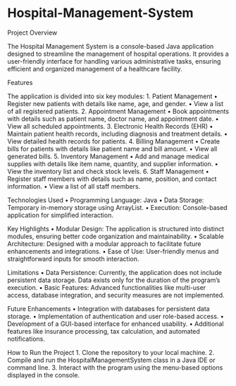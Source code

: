 # Hospital-Management-System

Project Overview

The Hospital Management System is a console-based Java application designed to streamline the management of hospital operations. It provides a user-friendly interface for handling various administrative tasks, ensuring efficient and organized management of a healthcare facility.

Features

The application is divided into six key modules:
	1.	Patient Management
	•	Register new patients with details like name, age, and gender.
	•	View a list of all registered patients.
	2.	Appointment Management
	•	Book appointments with details such as patient name, doctor name, and appointment date.
	•	View all scheduled appointments.
	3.	Electronic Health Records (EHR)
	•	Maintain patient health records, including diagnosis and treatment details.
	•	View detailed health records for patients.
	4.	Billing Management
	•	Create bills for patients with details like patient name and bill amount.
	•	View all generated bills.
	5.	Inventory Management
	•	Add and manage medical supplies with details like item name, quantity, and supplier information.
	•	View the inventory list and check stock levels.
	6.	Staff Management
	•	Register staff members with details such as name, position, and contact information.
	•	View a list of all staff members.

Technologies Used
	•	Programming Language: Java
	•	Data Storage: Temporary in-memory storage using ArrayList.
	•	Execution: Console-based application for simplified interaction.

Key Highlights
	•	Modular Design: The application is structured into distinct modules, ensuring better code organization and maintainability.
	•	Scalable Architecture: Designed with a modular approach to facilitate future enhancements and integrations.
	•	Ease of Use: User-friendly menus and straightforward inputs for smooth interaction.

Limitations
	•	Data Persistence: Currently, the application does not include persistent data storage. Data exists only for the duration of the program’s execution.
	•	Basic Features: Advanced functionalities like multi-user access, database integration, and security measures are not implemented.

Future Enhancements
	•	Integration with databases for persistent data storage.
	•	Implementation of authentication and user role-based access.
	•	Development of a GUI-based interface for enhanced usability.
	•	Additional features like insurance processing, tax calculation, and automated notifications.

How to Run the Project
	1.	Clone the repository to your local machine.
	2.	Compile and run the HospitalManagementSystem class in a Java IDE or command line.
	3.	Interact with the program using the menu-based options displayed in the console.
